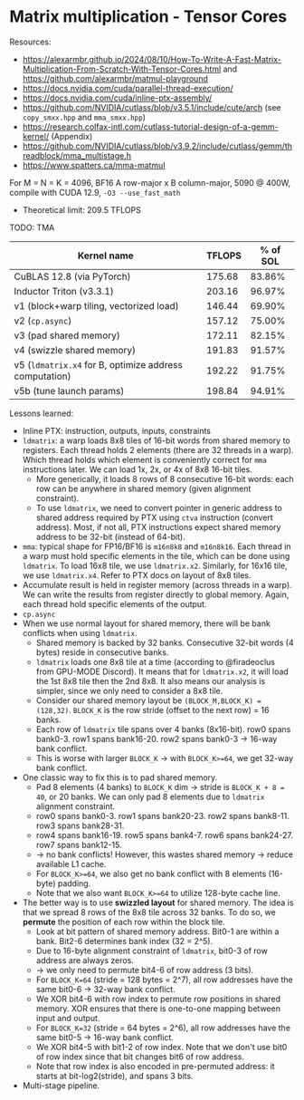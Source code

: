 # Matrix multiplication - Tensor Cores

Resources:
- https://alexarmbr.github.io/2024/08/10/How-To-Write-A-Fast-Matrix-Multiplication-From-Scratch-With-Tensor-Cores.html and https://github.com/alexarmbr/matmul-playground
- https://docs.nvidia.com/cuda/parallel-thread-execution/
- https://docs.nvidia.com/cuda/inline-ptx-assembly/
- https://github.com/NVIDIA/cutlass/blob/v3.5.1/include/cute/arch (see `copy_smxx.hpp` and `mma_smxx.hpp`)
- https://research.colfax-intl.com/cutlass-tutorial-design-of-a-gemm-kernel/ (Appendix)
- https://github.com/NVIDIA/cutlass/blob/v3.9.2/include/cutlass/gemm/threadblock/mma_multistage.h
- https://www.spatters.ca/mma-matmul

For M = N = K = 4096, BF16 A row-major x B column-major, 5090 @ 400W, compile with CUDA 12.9, `-O3 --use_fast_math`
- Theoretical limit: 209.5 TFLOPS

TODO: TMA

Kernel name                                            | TFLOPS | % of SOL
-------------------------------------------------------|--------|----------
CuBLAS 12.8 (via PyTorch)                              | 175.68 |   83.86%
Inductor Triton (v3.3.1)                               | 203.16 |   96.97%
v1 (block+warp tiling, vectorized load)                | 146.44 |   69.90%
v2 (`cp.async`)                                        | 157.12 |   75.00%
v3 (pad shared memory)                                 | 172.11 |   82.15%
v4 (swizzle shared memory)                             | 191.83 |   91.57%
v5 (`ldmatrix.x4` for B, optimize address computation) | 192.22 |   91.75%
v5b (tune launch params)                               | 198.84 |   94.91%

Lessons learned:
- Inline PTX: instruction, outputs, inputs, constraints
- `ldmatrix`: a warp loads 8x8 tiles of 16-bit words from shared memory to registers. Each thread holds 2 elements (there are 32 threads in a warp). Which thread holds which element is conveniently correct for `mma` instructions later. We can load 1x, 2x, or 4x of 8x8 16-bit tiles.
  - More generically, it loads 8 rows of 8 consecutive 16-bit words: each row can be anywhere in shared memory (given alignment constraint).
  - To use `ldmatrix`, we need to convert pointer in generic address to shared address required by PTX using `ctva` instruction (convert address). Most, if not all, PTX instructions expect shared memory address to be 32-bit (instead of 64-bit).
- `mma`: typical shape for FP16/BF16 is `m16n8k8` and `m16n8k16`. Each thread in a warp must hold specific elements in the tile, which can be done using `ldmatrix`. To load 16x8 tile, we use `ldmatrix.x2`. Similarly, for 16x16 tile, we use `ldmatrix.x4`. Refer to PTX docs on layout of 8x8 tiles.
- Accumulate result is held in register memory (across threads in a warp). We can write the results from register directly to global memory. Again, each thread hold specific elements of the output.
- `cp.async`
- When we use normal layout for shared memory, there will be bank conflicts when using `ldmatrix`.
  - Shared memory is backed by 32 banks. Consecutive 32-bit words (4 bytes) reside in consecutive banks.
  - `ldmatrix` loads one 8x8 tile at a time (according to @firadeoclus from GPU-MODE Discord). It means that for `ldmatrix.x2`, it will load the 1st 8x8 tile then the 2nd 8x8. It also means our analysis is simpler, since we only need to consider a 8x8 tile.
  - Consider our shared memory layout be `(BLOCK_M,BLOCK_K) = (128,32)`. `BLOCK_K` is the row stride (offset to the next row) = 16 banks.
  - Each row of `ldmatrix` tile spans over 4 banks (8x16-bit). row0 spans bank0-3. row1 spans bank16-20. row2 spans bank0-3 -> 16-way bank conflict.
  - This is worse with larger `BLOCK_K` -> with `BLOCK_K>=64`, we get 32-way bank conflict.
- One classic way to fix this is to pad shared memory.
  - Pad 8 elements (4 banks) to `BLOCK_K` dim -> stride is `BLOCK_K + 8 = 40`, or 20 banks. We can only pad 8 elements due to `ldmatrix` alignment constraint.
  - row0 spans bank0-3. row1 spans bank20-23. row2 spans bank8-11. row3 spans bank28-31.
  - row4 spans bank16-19. row5 spans bank4-7. row6 spans bank24-27. row7 spans bank12-15.
  - -> no bank conflicts! However, this wastes shared memory -> reduce available L1 cache.
  - For `BLOCK_K>=64`, we also get no bank conflict with 8 elements (16-byte) padding.
  - Note that we also want `BLOCK_K>=64` to utilize 128-byte cache line.
- The better way is to use **swizzled layout** for shared memory. The idea is that we spread 8 rows of the 8x8 tile across 32 banks. To do so, we **permute** the position of each row within the block tile.
  - Look at bit pattern of shared memory address. Bit0-1 are within a bank. Bit2-6 determines bank index (32 = 2^5).
  - Due to 16-byte alignment constraint of `ldmatrix`, bit0-3 of row address are always zeros.
  - -> we only need to permute bit4-6 of row address (3 bits).
  - For `BLOCK_K=64` (stride = 128 bytes = 2^7), all row addresses have the same bit0-6 -> 32-way bank conflict.
  - We XOR bit4-6 with row index to permute row positions in shared memory. XOR ensures that there is one-to-one mapping between input and output.
  - For `BLOCK_K=32` (stride = 64 bytes = 2^6), all row addresses have the same bit0-5 -> 16-way bank conflict.
  - We XOR bit4-5 with bit1-2 of row index. Note that we don't use bit0 of row index since that bit changes bit6 of row address.
  - Note that row index is also encoded in pre-permuted address: it starts at bit-log2(stride), and spans 3 bits.
- Multi-stage pipeline.
